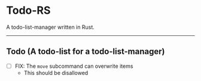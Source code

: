 # Todo-RS

A todo-list-manager written in Rust.

_ _ _

## Todo (A todo-list for a todo-list-manager)

- [ ] FIX: The `move` subcommand can overwrite items
	- This should be disallowed

